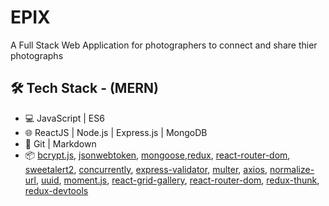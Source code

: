 # EPIX

A Full Stack Web Application for photographers to connect and share thier photographs

## 🛠 Tech Stack - (MERN)

* 💻 JavaScript | ES6
* 🌐 ReactJS | Node.js | Express.js | MongoDB
* 🔧 Git | Markdown
* 📦 [bcrypt.js](https://www.npmjs.com/package/bcryptjs), [jsonwebtoken](https://www.npmjs.com/package/jsonwebtoken), [mongoose](https://www.npmjs.com/package/mongoose),[redux](https://github.com/reduxjs/reduxredux), [react-router-dom](https://www.npmjs.com/package/react-router-dom), [sweetalert2](https://www.npmjs.com/package/sweetalert2), 
[concurrently](https://www.npmjs.com/package/concurrently), [express-validator](https://www.npmjs.com/package/express-validator),
[multer](https://www.npmjs.com/package/multer), [axios](https://www.npmjs.com/package/axios), [normalize-url](https://www.npmjs.com/package/normalize-url), [uuid](https://www.npmjs.com/package/uuid), [moment.js](https://www.npmjs.com/package/moment), [react-grid-gallery](https://www.npmjs.com/package/react-grid-gallery), [react-router-dom](https://www.npmjs.com/package/react-router-dom), [redux-thunk](https://www.npmjs.com/package/redux-thunk), [redux-devtools](https://www.npmjs.com/package/redux-devtools)
